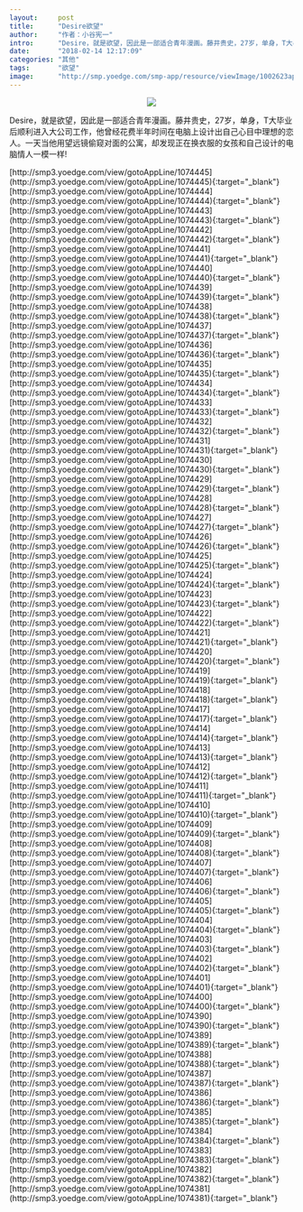 ```yaml
---
layout:     post
title:      "Desire欲望"
author:     "作者：小谷宪一"
intro:      "Desire，就是欲望，因此是一部适合青年漫画。藤井贵史，27岁，单身，T大毕业后顺利进入大公司工作，他曾经花费半年时间在电脑上设计出自己心目中理想的恋人。一天当他用望远镜偷窥对面的公寓，却发现正在换衣服的女孩和自己设计的电脑情人一模一样!"
date:       "2018-02-14 12:17:09"
categories: "其他"
tags:       "欲望"
image:      "http://smp.yoedge.com/smp-app/resource/viewImage/1002623appline.png"
---
```

<div style="text-align: center">
<p><img src="http://smp.yoedge.com/smp-app/resource/viewImage/1002623appline.png"/></p>
</div>
<p class="post-meta">
<span>Desire，就是欲望，因此是一部适合青年漫画。藤井贵史，27岁，单身，T大毕业后顺利进入大公司工作，他曾经花费半年时间在电脑上设计出自己心目中理想的恋人。一天当他用望远镜偷窥对面的公寓，却发现正在换衣服的女孩和自己设计的电脑情人一模一样!</span>
</p>
[http://smp3.yoedge.com/view/gotoAppLine/1074445](http://smp3.yoedge.com/view/gotoAppLine/1074445){:target="_blank"}
[http://smp3.yoedge.com/view/gotoAppLine/1074444](http://smp3.yoedge.com/view/gotoAppLine/1074444){:target="_blank"}
[http://smp3.yoedge.com/view/gotoAppLine/1074443](http://smp3.yoedge.com/view/gotoAppLine/1074443){:target="_blank"}
[http://smp3.yoedge.com/view/gotoAppLine/1074442](http://smp3.yoedge.com/view/gotoAppLine/1074442){:target="_blank"}
[http://smp3.yoedge.com/view/gotoAppLine/1074441](http://smp3.yoedge.com/view/gotoAppLine/1074441){:target="_blank"}
[http://smp3.yoedge.com/view/gotoAppLine/1074440](http://smp3.yoedge.com/view/gotoAppLine/1074440){:target="_blank"}
[http://smp3.yoedge.com/view/gotoAppLine/1074439](http://smp3.yoedge.com/view/gotoAppLine/1074439){:target="_blank"}
[http://smp3.yoedge.com/view/gotoAppLine/1074438](http://smp3.yoedge.com/view/gotoAppLine/1074438){:target="_blank"}
[http://smp3.yoedge.com/view/gotoAppLine/1074437](http://smp3.yoedge.com/view/gotoAppLine/1074437){:target="_blank"}
[http://smp3.yoedge.com/view/gotoAppLine/1074436](http://smp3.yoedge.com/view/gotoAppLine/1074436){:target="_blank"}
[http://smp3.yoedge.com/view/gotoAppLine/1074435](http://smp3.yoedge.com/view/gotoAppLine/1074435){:target="_blank"}
[http://smp3.yoedge.com/view/gotoAppLine/1074434](http://smp3.yoedge.com/view/gotoAppLine/1074434){:target="_blank"}
[http://smp3.yoedge.com/view/gotoAppLine/1074433](http://smp3.yoedge.com/view/gotoAppLine/1074433){:target="_blank"}
[http://smp3.yoedge.com/view/gotoAppLine/1074432](http://smp3.yoedge.com/view/gotoAppLine/1074432){:target="_blank"}
[http://smp3.yoedge.com/view/gotoAppLine/1074431](http://smp3.yoedge.com/view/gotoAppLine/1074431){:target="_blank"}
[http://smp3.yoedge.com/view/gotoAppLine/1074430](http://smp3.yoedge.com/view/gotoAppLine/1074430){:target="_blank"}
[http://smp3.yoedge.com/view/gotoAppLine/1074429](http://smp3.yoedge.com/view/gotoAppLine/1074429){:target="_blank"}
[http://smp3.yoedge.com/view/gotoAppLine/1074428](http://smp3.yoedge.com/view/gotoAppLine/1074428){:target="_blank"}
[http://smp3.yoedge.com/view/gotoAppLine/1074427](http://smp3.yoedge.com/view/gotoAppLine/1074427){:target="_blank"}
[http://smp3.yoedge.com/view/gotoAppLine/1074426](http://smp3.yoedge.com/view/gotoAppLine/1074426){:target="_blank"}
[http://smp3.yoedge.com/view/gotoAppLine/1074425](http://smp3.yoedge.com/view/gotoAppLine/1074425){:target="_blank"}
[http://smp3.yoedge.com/view/gotoAppLine/1074424](http://smp3.yoedge.com/view/gotoAppLine/1074424){:target="_blank"}
[http://smp3.yoedge.com/view/gotoAppLine/1074423](http://smp3.yoedge.com/view/gotoAppLine/1074423){:target="_blank"}
[http://smp3.yoedge.com/view/gotoAppLine/1074422](http://smp3.yoedge.com/view/gotoAppLine/1074422){:target="_blank"}
[http://smp3.yoedge.com/view/gotoAppLine/1074421](http://smp3.yoedge.com/view/gotoAppLine/1074421){:target="_blank"}
[http://smp3.yoedge.com/view/gotoAppLine/1074420](http://smp3.yoedge.com/view/gotoAppLine/1074420){:target="_blank"}
[http://smp3.yoedge.com/view/gotoAppLine/1074419](http://smp3.yoedge.com/view/gotoAppLine/1074419){:target="_blank"}
[http://smp3.yoedge.com/view/gotoAppLine/1074418](http://smp3.yoedge.com/view/gotoAppLine/1074418){:target="_blank"}
[http://smp3.yoedge.com/view/gotoAppLine/1074417](http://smp3.yoedge.com/view/gotoAppLine/1074417){:target="_blank"}
[http://smp3.yoedge.com/view/gotoAppLine/1074414](http://smp3.yoedge.com/view/gotoAppLine/1074414){:target="_blank"}
[http://smp3.yoedge.com/view/gotoAppLine/1074413](http://smp3.yoedge.com/view/gotoAppLine/1074413){:target="_blank"}
[http://smp3.yoedge.com/view/gotoAppLine/1074412](http://smp3.yoedge.com/view/gotoAppLine/1074412){:target="_blank"}
[http://smp3.yoedge.com/view/gotoAppLine/1074411](http://smp3.yoedge.com/view/gotoAppLine/1074411){:target="_blank"}
[http://smp3.yoedge.com/view/gotoAppLine/1074410](http://smp3.yoedge.com/view/gotoAppLine/1074410){:target="_blank"}
[http://smp3.yoedge.com/view/gotoAppLine/1074409](http://smp3.yoedge.com/view/gotoAppLine/1074409){:target="_blank"}
[http://smp3.yoedge.com/view/gotoAppLine/1074408](http://smp3.yoedge.com/view/gotoAppLine/1074408){:target="_blank"}
[http://smp3.yoedge.com/view/gotoAppLine/1074407](http://smp3.yoedge.com/view/gotoAppLine/1074407){:target="_blank"}
[http://smp3.yoedge.com/view/gotoAppLine/1074406](http://smp3.yoedge.com/view/gotoAppLine/1074406){:target="_blank"}
[http://smp3.yoedge.com/view/gotoAppLine/1074405](http://smp3.yoedge.com/view/gotoAppLine/1074405){:target="_blank"}
[http://smp3.yoedge.com/view/gotoAppLine/1074404](http://smp3.yoedge.com/view/gotoAppLine/1074404){:target="_blank"}
[http://smp3.yoedge.com/view/gotoAppLine/1074403](http://smp3.yoedge.com/view/gotoAppLine/1074403){:target="_blank"}
[http://smp3.yoedge.com/view/gotoAppLine/1074402](http://smp3.yoedge.com/view/gotoAppLine/1074402){:target="_blank"}
[http://smp3.yoedge.com/view/gotoAppLine/1074401](http://smp3.yoedge.com/view/gotoAppLine/1074401){:target="_blank"}
[http://smp3.yoedge.com/view/gotoAppLine/1074400](http://smp3.yoedge.com/view/gotoAppLine/1074400){:target="_blank"}
[http://smp3.yoedge.com/view/gotoAppLine/1074390](http://smp3.yoedge.com/view/gotoAppLine/1074390){:target="_blank"}
[http://smp3.yoedge.com/view/gotoAppLine/1074389](http://smp3.yoedge.com/view/gotoAppLine/1074389){:target="_blank"}
[http://smp3.yoedge.com/view/gotoAppLine/1074388](http://smp3.yoedge.com/view/gotoAppLine/1074388){:target="_blank"}
[http://smp3.yoedge.com/view/gotoAppLine/1074387](http://smp3.yoedge.com/view/gotoAppLine/1074387){:target="_blank"}
[http://smp3.yoedge.com/view/gotoAppLine/1074386](http://smp3.yoedge.com/view/gotoAppLine/1074386){:target="_blank"}
[http://smp3.yoedge.com/view/gotoAppLine/1074385](http://smp3.yoedge.com/view/gotoAppLine/1074385){:target="_blank"}
[http://smp3.yoedge.com/view/gotoAppLine/1074384](http://smp3.yoedge.com/view/gotoAppLine/1074384){:target="_blank"}
[http://smp3.yoedge.com/view/gotoAppLine/1074383](http://smp3.yoedge.com/view/gotoAppLine/1074383){:target="_blank"}
[http://smp3.yoedge.com/view/gotoAppLine/1074382](http://smp3.yoedge.com/view/gotoAppLine/1074382){:target="_blank"}
[http://smp3.yoedge.com/view/gotoAppLine/1074381](http://smp3.yoedge.com/view/gotoAppLine/1074381){:target="_blank"}


